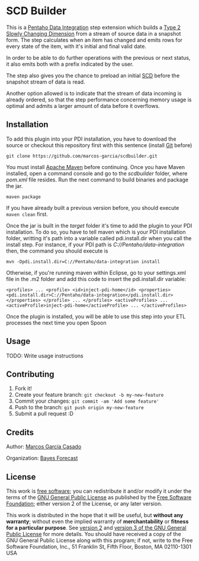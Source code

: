 # SCD Builder

This is a [Pentaho Data Integration](http://community.pentaho.com/projects/data-integration/) step extension which builds a [Type 2 Slowly Changing Dimension](https://en.wikipedia.org/wiki/Slowly_changing_dimension#Type_2) from a stream of source data in a snapshot form. The step calculates when an  item has changed and emits rows for every state of the item, with it's initial and final valid date.

In order to be able to do further operations with the previous or next status, it also emits both with a prefix indicated by the user.

The step also gives you the chance to preload an initial [SCD](https://en.wikipedia.org/wiki/Slowly_changing_dimension) before the snapshot stream of data is read.

Another option allowed is to indicate that the stream of data incoming is already ordered, so that the step performance concerning memory usage is optimal and admits a larger amount of data before it overflows.

## Installation

To add this plugin into your PDI installation, you have to download the source or checkout this repository first with this sentence (install [Git](https://git-scm.com/) before)

`git clone https://github.com/marcos-garcia/scdbuilder.git`

You must install [Apache Maven](https://maven.apache.org/) before continuing. Once you have Maven installed, open a command console and go to the *scdbuilder* folder, where *pom.xml* file resides. Run the next command to build binaries and package the jar.

`maven package`

If you have already built a previous version before, you should execute `maven clean` first.

Once the jar is built in the *target* folder it's time to add the plugin to your PDI installation. To do so, you have to tell maven which is your PDI installation folder, writting it's path into a variable called pdi.install.dir when you call the install step. For instance, if your PDI path is *C://Pentaho/data-integration* then, the command you should execute is

`mvn -Dpdi.install.dir=C://Pentaho/data-integration install`

Otherwise, if you're running maven within Eclipse, go to your settings.xml file in the .m2 folder and add this code to insert the pdi.install.dir variable:

`<profiles>
  ...
    <profile>
	  <id>inject-pdi-home</id>
      <properties>
		<pdi.install.dir>C://Pentaho/data-integration</pdi.install.dir>
      </properties>
    </profile>
    ...
  </profiles>
  <activeProfiles>
  ...
    <activeProfile>inject-pdi-home</activeProfile>
  ...
  </activeProfiles>`

Once the plugin is installed, you will be able to use this step into your ETL processes the next time you open Spoon

## Usage

TODO: Write usage instructions

## Contributing

1. Fork it!
2. Create your feature branch: `git checkout -b my-new-feature`
3. Commit your changes: `git commit -am 'Add some feature'`
4. Push to the branch: `git push origin my-new-feature`
5. Submit a pull request :D

## Credits

Author: [Marcos García Casado](http://www.marcosgarciacasado.com)

Organization: [Bayes Forecast](http://www.bayesforecast.com)

## License

This work is [free software](https://en.wikipedia.org/wiki/Free_software); you can redistribute it and/or modify it under the terms of the [GNU General Public License](https://en.wikipedia.org/wiki/GNU_General_Public_License) as published by the [Free Software Foundation](https://en.wikipedia.org/wiki/Free_Software_Foundation); either version 2 of the License, or any later version.

This work is distributed in the hope that it will be useful, but **without any warranty**; without even the implied warranty of **merchantability** or **fitness for a particular purpose**. See [version 2](http://www.gnu.org/licenses/old-licenses/gpl-2.0.html) and [version 3 of the GNU General Public License](http://www.gnu.org/copyleft/gpl-3.0.html) for more details. You should have received a copy of the GNU General Public License along with this program; if not, write to the Free Software Foundation, Inc., 51 Franklin St, Fifth Floor, Boston, MA 02110-1301 USA
